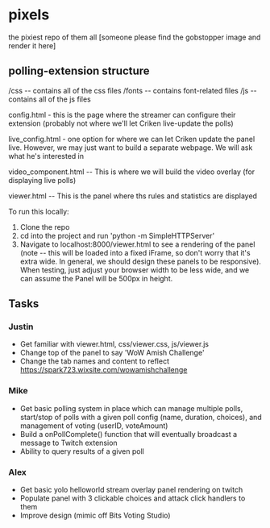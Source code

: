 # pixels
the pixiest repo of them all [someone please find the gobstopper image and render it here]

## polling-extension structure

/css -- contains all of the css files
/fonts -- contains font-related files
/js -- contains all of the js files

config.html - this is the page where the streamer can configure their extension (probably not where we'll let Criken live-update the polls)

live_config.html - one option for where we can let Criken update the panel live. However, we may just want to build a separate webpage. We will ask what he's interested in

video_component.html -- This is where we will build the video overlay (for displaying live polls)

viewer.html -- This is the panel where ths rules and statistics are displayed

To run this locally:
1. Clone the repo
2. cd into the project and run 'python -m SimpleHTTPServer'
3. Navigate to localhost:8000/viewer.html to see a rendering of the panel (note -- this will be loaded into a fixed iFrame, so don't worry that it's extra wide. In general, we should design these panels to be responsive). When testing, just adjust your browser width to be less wide, and we can assume the Panel will be 500px in height.

## Tasks

### Justin
- Get familiar with viewer.html, css/viewer.css, js/viewer.js
- Change top of the panel to say 'WoW Amish Challenge'
- Change the tab names and content to reflect https://spark723.wixsite.com/wowamishchallenge

### Mike
- Get basic polling system in place which can manage multiple polls, start/stop of polls with a given poll config (name, duration, choices), and management of voting (userID, voteAmount)
- Build a onPollComplete() function that will eventually broadcast a message to Twitch extension
- Ability to query results of a given poll

### Alex
- Get basic yolo helloworld stream overlay panel rendering on twitch
- Populate panel with 3 clickable choices and attack click handlers to them
- Improve design (mimic off Bits Voting Studio)